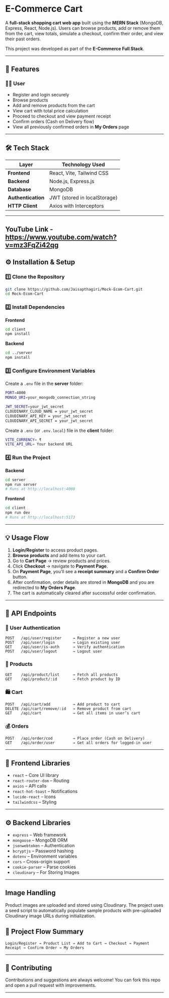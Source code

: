 # E-Commerce Cart

A **full-stack shopping cart web app** built using the **MERN Stack** (MongoDB, Express, React, Node.js).
Users can browse products, add or remove them from the cart, view totals, simulate a checkout, confirm their order, and view their past orders.

This project was developed as part of the **E-Commerce Full Stack**.

---

## 🚀 Features

### 🧑‍💻 User

* Register and login securely
* Browse products
* Add and remove products from the cart
* View cart with total price calculation
* Proceed to checkout and view payment receipt
* Confirm orders (Cash on Delivery flow)
* View all previously confirmed orders in **My Orders** page

---

## 🛠️ Tech Stack

| Layer              | Technology Used              |
| ------------------ | ---------------------------- |
| **Frontend**       | React, Vite, Tailwind CSS    |
| **Backend**        | Node.js, Express.js          |
| **Database**       | MongoDB                      |
| **Authentication** | JWT (stored in localStorage) |
| **HTTP Client**    | Axios with Interceptors      |

---

## YouTube Link - https://www.youtube.com/watch?v=mz3FqZi42qg

## ⚙️ Installation & Setup

### 1️⃣ Clone the Repository

```bash
git clone https://github.com/Jaisapthagiri/Mock-Ecom-Cart.git
cd Mock-Ecom-Cart
```

### 2️⃣ Install Dependencies

**Frontend**

```bash
cd client
npm install
```

**Backend**

```bash
cd ../server
npm install
```

### 3️⃣ Configure Environment Variables

Create a `.env` file in the **server** folder:

```bash
PORT=4000
MONGO_URI=your_mongodb_connection_string

JWT_SECRET=your_jwt_secret
CLOUDINARY_CLOUD_NAME = your_jwt_secret
CLOUDINARY_API_KEY = your_jwt_secret
CLOUDINARY_API_SECRET = your_jwt_secret

```

Create a `.env` (or `.env.local`) file in the **client** folder:

```bash
VITE_CURRENCY= ₹
VITE_API_URL= Your backend URL
```

### 4️⃣ Run the Project

**Backend**

```bash
cd server
npm run server
# Runs at http://localhost:4000
```

**Frontend**

```bash
cd client
npm run dev
# Runs at http://localhost:5173
```

---

## 💡 Usage Flow

1. **Login/Register** to access product pages.
2. **Browse products** and add items to your cart.
3. Go to **Cart Page** → review products and prices.
4. Click **Checkout** → navigate to **Payment Page**.
5. On **Payment Page**, you’ll see a **receipt summary** and a **Confirm Order** button.
6. After confirmation, order details are stored in **MongoDB** and you are redirected to **My Orders Page**.
7. The cart is automatically cleared after successful order confirmation.

---

## 📡 API Endpoints

### 🧍 User Authentication

```
POST   /api/user/register     → Register a new user  
POST   /api/user/login        → Login existing user  
GET    /api/user/is-auth      → Verify authentication  
POST   /api/user/logout       → Logout user  
```

### 🛒 Products

```
GET    /api/product/list      → Fetch all products  
GET    /api/product/:id       → Fetch product by ID  
```

### 🛍️ Cart

```
POST   /api/cart/add          → Add product to cart  
DELETE /api/cart/remove/:id   → Remove product from cart  
GET    /api/cart              → Get all items in user’s cart  
```

### 💰 Orders

```
POST   /api/order/cod         → Place order (Cash on Delivery)  
GET    /api/order/user        → Get all orders for logged-in user  
```

---

## 🧩 Frontend Libraries

* `react` – Core UI library
* `react-router-dom` – Routing
* `axios` – API calls
* `react-hot-toast` – Notifications
* `lucide-react` – Icons
* `tailwindcss` – Styling

---

## ⚙️ Backend Libraries

* `express` – Web framework
* `mongoose` – MongoDB ORM
* `jsonwebtoken` – Authentication
* `bcryptjs` – Password hashing
* `dotenv` – Environment variables
* `cors` – Cross-origin support
* `cookie-parser` – Parse cookies
* `cloudinary` – For Storing Images

---

## Image Handling

Product images are uploaded and stored using Cloudinary. The project uses a seed script to automatically populate sample products with pre-uploaded Cloudinary image URLs during initialization.

## 🧾 Project Flow Summary

```
Login/Register → Product List → Add to Cart → Checkout → Payment Receipt → Confirm Order → My Orders
```

---

## 🤝 Contributing

Contributions and suggestions are always welcome!
You can fork this repo and open a pull request with improvements.

---
